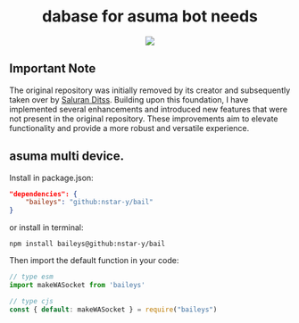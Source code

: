 # <div align='center'>dabase for asuma bot needs</div>

<div align="center"><img src="https://files.catbox.moe/n9rspg.jpg"></div>

## Important Note

The original repository was initially removed by its creator and subsequently taken over by [Saluran Ditss](https://whatsapp.com/channel/0029VaimJO0E50UaXv9Z1J0L). Building upon this foundation, I have implemented several enhancements and introduced new features that were not present in the original repository. These improvements aim to elevate functionality and provide a more robust and versatile experience.

## asuma multi device.

Install in package.json:
```json
"dependencies": {
    "baileys": "github:nstar-y/bail"
}
```
or install in terminal:
```
npm install baileys@github:nstar-y/bail
```

Then import the default function in your code:
```ts 
// type esm
import makeWASocket from 'baileys'
```

```js
// type cjs
const { default: makeWASocket } = require("baileys")
```

